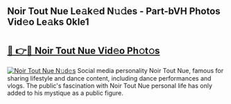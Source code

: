 ## Noir Tout Nue Le𝚊k𝚎d N𝚞𝚍es - Part-bVH Photos Vid𝚎o Le𝚊ks 0kIe1

# <h2><a href="http://fb8hbk4.evod.top/?m=Noir+Tout+Nue">🔗 👉🔴 Noir Tout Nue Vid𝚎o Ph𝚘t𝚘s</a></h2>

[![Noir Tout Nue N𝚞d𝚎s](https://i.imgur.com/8V9OHl7.gif)](http://fb8hbk4.evod.top/?m=Noir+Tout+Nue)
Social media personality Noir Tout Nue, famous for sharing lifestyle and dance content, including dance performances and vlogs. The public's fascination with Noir Tout Nue personal life has only added to his mystique as a public figure. 
